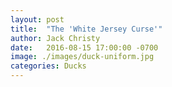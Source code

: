 ```yaml
---
layout: post
title:  "The 'White Jersey Curse'"
author: Jack Christy
date:   2016-08-15 17:00:00 -0700
image: ./images/duck-uniform.jpg
categories: Ducks
---
```

